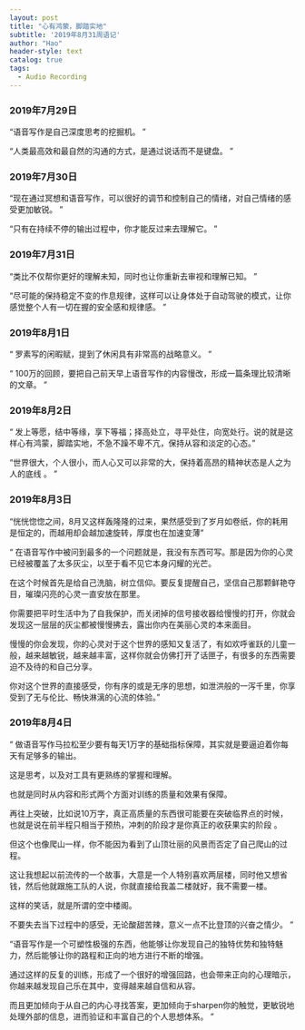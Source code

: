 ```yaml
---
layout: post
title: "心有鸿蒙，脚踏实地"
subtitle: '2019年8月31周语记'
author: "Hao"
header-style: text
catalog: true
tags:
  - Audio Recording
---
```




### 2019年7月29日

“语音写作是自己深度思考的挖掘机。 ”

“人类最高效和最自然的沟通的方式，是通过说话而不是键盘。 ”

### 2019年7月30日

“现在通过冥想和语音写作，可以很好的调节和控制自己的情绪，对自己情绪的感受更加敏锐。 ”

“只有在持续不停的输出过程中，你才能反过来去理解它。 ”

### 2019年7月31日

“类比不仅帮你更好的理解未知，同时也让你重新去审视和理解已知。 ”

“尽可能的保持稳定不变的作息规律，这样可以让身体处于自动驾驶的模式，让你感觉整个人有一切在握的安全感和规律感。 ”

### 2019年8月1日

“ 罗素写的闲暇赋，提到了休闲具有非常高的战略意义。 ”

“ 100万的回顾，要把自己前天早上语音写作的内容慢改，形成一篇条理比较清晰的文章。 ”

### 2019年8月2日

“ 发上等愿，结中等缘，享下等福；择高处立，寻平处住，向宽处行。说的就是这样心有鸿蒙，脚踏实地，不急不躁不卑不亢，保持从容和淡定的心态。”

“世界很大，个人很小，而人心又可以非常的大，保持着高昂的精神状态是人之为人的底线 。 ”

### 2019年8月3日

“恍恍惚惚之间，8月又这样轰隆隆的过来，果然感受到了岁月如卷纸，你的耗用是恒定的，而越用却会越加速旋转，厚度也在加速变薄”

“ 在语音写作中被问到最多的一个问题就是，我没有东西可写。那是因为你的心灵已经被覆盖了太多灰尘，以至于看不见它本身闪耀的光芒。

在这个时候首先是给自己洗脑，树立信仰。要反复提醒自己，坚信自己那颗鲜艳夺目，璀璨闪亮的心灵一直安放在那里。

你需要把平时生活中为了自我保护，而关闭掉的信号接收器给慢慢的打开，你就会发现这一层层的灰尘都被慢慢拂去，露出你内在美丽心灵的本来面目。

慢慢的你会发现，你的心灵对于这个世界的感知又复活了，有如欢呼雀跃的儿童一般，越来越敏锐，越来越丰富，这样你就会仿佛打开了话匣子，有很多的东西需要迫不及待的和自己分享。

你对这个世界的直接感受，你有序的或是无序的思想，如泄洪般的一泻千里，你享受到了无与伦比、畅快淋漓的心流的体验。”

### 2019年8月4日

“ 做语音写作马拉松至少要有每天1万字的基础指标保障，其实就是要逼迫着你每天有足够多的输出。

这是思考，以及对工具有更熟练的掌握和理解。

也就是同时从内容和形式两个方面对训练的质量和效果有保障。

再往上突破，比如说10万字，真正高质量的东西很可能要在突破临界点的时候，也就是说在前半程只相当于预热，冲刺的阶段才是你真正的收获果实的阶段 。

但这个也像爬山一样，你不能因为看到了山顶壮丽的风景而否定了自己爬山的过程。

这让我想起以前流传的一个故事，大意是一个人特别喜欢两层楼，同时他又想省钱，然后他就跟施工队的人说，你就直接给我盖二楼就好，我不需要一楼。

这样的笑话，就是所谓的空中楼阁。

不要失去当下过程中的感受，无论酸甜苦辣，意义一点不比登顶的兴奋之情少。 ”

“语音写作是一个可塑性极强的东西，他能够让你发现自己的独特优势和独特魅力，然后能够让你的路程和正向的地方进行不断的增强。

通过这样的反复的训练，形成了一个很好的增强回路，也会带来正向的心理暗示，你越来越发现自己乐在其中，变得越来越自信和从容。

而且更加倾向于从自己的内心寻找答案，更加倾向于sharpen你的触觉，更敏锐地处理外部的信息，进而验证和丰富自己的个人思想体系。 ”